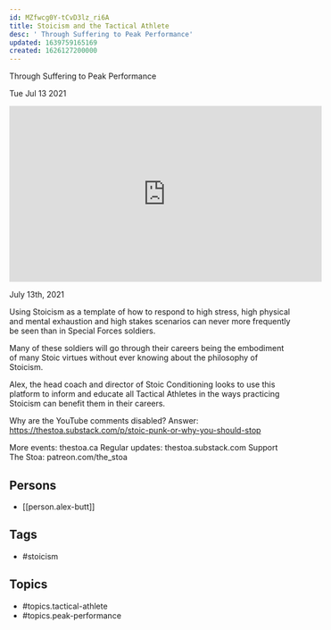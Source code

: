 ```yaml
---
id: MZfwcg0Y-tCvD3lz_ri6A
title: Stoicism and the Tactical Athlete
desc: ' Through Suffering to Peak Performance'
updated: 1639759165169
created: 1626127200000
---
```



 Through Suffering to Peak Performance

Tue Jul 13 2021

<iframe width="560" height="315" src="https://www.youtube.com/embed/yIYQ-16kZ6U" title="Stoicism and the Tactical Athlete: Through Suffering to Peak Performance w/ Alex Butt" frameborder="0" allow="accelerometer; autoplay; clipboard-write; encrypted-media; gyroscope; picture-in-picture" allowfullscreen ></iframe>

July 13th, 2021

Using Stoicism as a template of how to respond to high stress, high physical and mental exhaustion and high stakes scenarios can never more frequently be seen than in Special Forces soldiers.

Many of these soldiers will go through their careers being the embodiment of many Stoic virtues without ever knowing about the philosophy of Stoicism.

Alex, the head coach and director of Stoic Conditioning looks to use this platform to inform and educate all Tactical Athletes in the ways practicing Stoicism can benefit them in their careers.

Why are the YouTube comments disabled? Answer: https://thestoa.substack.com/p/stoic-punk-or-why-you-should-stop

More events: thestoa.ca
Regular updates: thestoa.substack.com
Support The Stoa: patreon.com/the_stoa

## Persons

- [[person.alex-butt]]

## Tags

- #stoicism

## Topics

- #topics.tactical-athlete
- #topics.peak-performance

